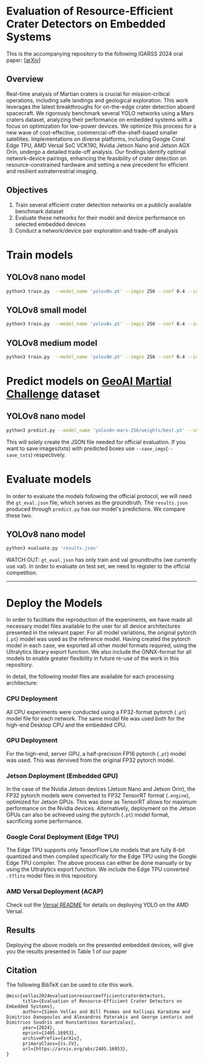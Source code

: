 # Evaluation of Resource-Efficient Crater Detectors on Embedded Systems
This is the accompanying repository to the following IGARSS 2024 oral paper: [[arXiv](https://arxiv.org/abs/2405.16953)]

## Overview
Real-time analysis of Martian craters is crucial for mission-critical operations, including safe landings and geological exploration. This work leverages the latest breakthroughs for on-the-edge crater detection aboard spacecraft. We rigorously benchmark several YOLO networks using a Mars craters dataset, analyzing their performance on embedded systems with a focus on optimization for low-power devices. We optimize this process for a new wave of cost-effective, commercial-off-the-shelf-based smaller satellites. Implementations on diverse platforms, including Google Coral Edge TPU, AMD Versal SoC VCK190, Nvidia Jetson Nano and Jetson AGX Orin, undergo a detailed trade-off analysis. Our findings identify optimal network-device pairings, enhancing the feasibility of crater detection on resource-constrained hardware and setting a new precedent for efficient and resilient extraterrestrial imaging.

## Objectives
1. Train several efficient crater detection networks on a publicly available benchmark dataset
2. Evaluate these networks for their model and device performance on selected embedded devices
3. Conduct a network/device pair exploration and trade-off analysis



# Train models

## YOLOv8 nano model 
```bash
python3 train.py  --model_name 'yolov8n.pt' --imgsz 256 --conf 0.4 --iou 0.2 --epochs 600 --batch 512 --data 'data/mars.yaml' --name 'yolov8n-mars-256'
```

## YOLOv8 small model 
```bash
python3 train.py  --model_name 'yolov8s.pt' --imgsz 256 --conf 0.4 --iou 0.2 --epochs 600 --batch 512 --data 'data/mars.yaml' --name 'yolov8s-mars-256'
```

## YOLOv8 medium model 
```bash
python3 train.py  --model_name 'yolov8m.pt' --imgsz 256 --conf 0.4 --iou 0.2 --epochs 600 --batch 256 --data 'data/mars.yaml' --name 'yolov8m-mars-256'
```


# Predict models on [GeoAI Martial Challenge](http://cici.lab.asu.edu/martian/#data-dataset) dataset

## YOLOv8 nano model 
```bash
python3 predict.py --model_name 'yolov8n-mars-256/weights/best.pt' --source 'val_images' --save_dir 'yolov8n-mars-256-evaluation-results/' --json_name 'results.json' --imgsz 256 --conf 0.4 --data 'data/mars.yaml'
```

This will solely create the JSON file needed for official evaluation. 
If you want to save images(txts) with predicted boxes use `--save_imgs`(`--save_txts`) respectively.


# Evaluate models
In order to evaluate the models following the official protocol, we will need the `gt_eval.json` file, which serves as the groundtruth. The `results.json` produced through `predict.py` has our model's predictions. We compare these two.

## YOLOv8 nano model 
```bash
python3 evaluate.py 'results.json'
```

WATCH OUT: `gt_eval.json` has only train and val groundtruths (we currently use val). In order to evaluate on test set, we need to register to the official competition. 

---
# Deploy the Models
In order to facilitate the reproduction of the experiments, we have made all necessary model files available to the user for all device architectures presented in the relevant paper. For all model variations, the original pytorch (`.pt`) model was used as the reference model. Having created the pytorch model in each case, we exported all other model formats required, using the Ultralytics library export function.
We also include the ONNX-format for all models to enable greater flexibility in future re-use of the work in this repository.

In detail, the following model files are available for each processing architecture:
### CPU Deployment
All CPU experiments were conducted using a FP32-format pytorch (`.pt`) model file for each network. The same model file was used both for the high-end Desktop CPU and the embedded CPU. 

### GPU Deployment
For the high-end, server GPU, a half-precision FP16 pytorch (`.pt`) model was used. This was dervived from the original FP32 pytorch model.

### Jetson Deployment (Embedded GPU)
In the case of the Nvidia Jetson devices (Jetson Nano and Jetson Orin), the FP32 pytorch models were converted to FP32 TensorRT format (`.engine`), optimized for Jetson GPUs. This was done as TensorRT allows for maximum performance on the Nvidia devices. Alternatively, deployment on the Jetson GPUs can also be achieved using the pytorch (`.pt`) model format, sacrificing some performance.

### Google Coral Deployment (Edge TPU)
The Edge TPU supports only TensorFlow Lite models that are fully 8-bit quantized and then compiled specifically for the Edge TPU using the Google Edge TPU compiler. The above process can either be done manually or by using the Ultralytics export function. We include the Edge TPU converted `.tflite` model files in this repository.

### AMD Versal Deployment (ACAP)
Check out the [Versal README](./versal_acap/readme.md) for details on deploying YOLO on the AMD Versal.

## Results
Deploying the above models on the presented embedded devices, will give you the results presented in Table 1 of our paper

## Citation
The following BibTeX can be used to cite this work.
```
@misc{vellas2024evaluationresourceefficientcraterdetectors,
      title={Evaluation of Resource-Efficient Crater Detectors on Embedded Systems}, 
      author={Simon Vellas and Bill Psomas and Kalliopi Karadima and Dimitrios Danopoulos and Alexandros Paterakis and George Lentaris and Dimitrios Soudris and Konstantinos Karantzalos},
      year={2024},
      eprint={2405.16953},
      archivePrefix={arXiv},
      primaryClass={cs.CV},
      url={https://arxiv.org/abs/2405.16953}, 
}
```


